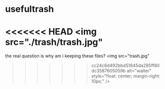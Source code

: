 # usefultrash

<<<<<<< HEAD
<img src="./trash/trash.jpg"
=======
the real question is why am i keeping these files?
<img src="trash.jpg"
>>>>>>> cc24c6d492bbd51645da285ff80dc3587605059b
     alt="walter"
     style="float: center; margin-right: 10px;" />
